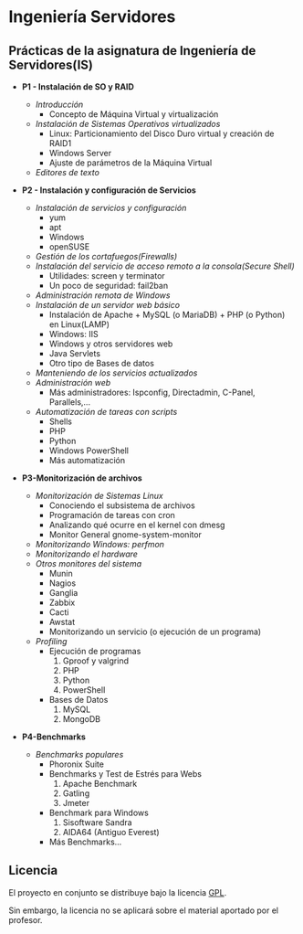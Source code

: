 Ingeniería Servidores  
========================
Prácticas de la asignatura de Ingeniería de Servidores(IS)
------------------------

- **P1 - Instalación de SO y RAID**  
	- *Introducción*  
		- Concepto de Máquina Virtual y virtualización  
	- *Instalación de Sistemas Operativos virtualizados*  
		- Linux: Particionamiento del Disco Duro virtual y creación de RAID1  
		- Windows Server  
		- Ajuste de parámetros de la Máquina Virtual  
	- *Editores de texto*  

- **P2 - Instalación y configuración de Servicios**  
	- *Instalación de servicios y configuración*  
		- yum  
		- apt  
		- Windows  
		- openSUSE  
	- *Gestión de los cortafuegos(Firewalls)*  
	- *Instalación del servicio de acceso remoto a la consola(Secure Shell)*  
		- Utilidades: screen y terminator  
		- Un poco de seguridad: fail2ban  
	- *Administración remota de Windows*  
	- *Instalación de un servidor web básico*  
		- Instalación de Apache + MySQL (o MariaDB) + PHP (o Python) en Linux(LAMP)  
		- Windows: IIS  
		- Windows y otros servidores web  
		- Java Servlets  
		- Otro tipo de Bases de datos  
	- *Manteniendo de los servicios actualizados*  
	- *Administración web*  
		- Más administradores: Ispconfig, Directadmin, C-Panel, Parallels,...  
	- *Automatización de tareas con scripts*  
		- Shells  
		- PHP  
		- Python  
		- Windows PowerShell  
		- Más automatización  

- **P3-Monitorización de archivos**  
	- *Monitorización de Sistemas Linux*  
		- Conociendo el subsistema de archivos  
		- Programación de tareas con cron  
		- Analizando qué ocurre en el kernel con dmesg  
		- Monitor General gnome-system-monitor  
	- *Monitorizando Windows: perfmon*  
	- *Monitorizando el hardware*  
	- *Otros monitores del sistema*  
		- Munin  
		- Nagios  
		- Ganglia  
		- Zabbix  
		- Cacti  
		- Awstat  
		- Monitorizando un servicio (o ejecución de un programa)  
	- *Profiling*  
		- Ejecución de programas  
			1. Gproof y valgrind  
			2. PHP  
			3. Python  
			4. PowerShell  
		- Bases de Datos  
			1. MySQL  
			2. MongoDB  

- **P4-Benchmarks**  
	- *Benchmarks populares*  
		- Phoronix Suite  
		- Benchmarks y Test de Estrés para Webs  
			1. Apache Benchmark  
			2. Gatling  
			3. Jmeter  
		- Benchmark para Windows  
			1. Sisoftware Sandra  
			2. AIDA64 (Antiguo Everest)  
		- Más Benchmarks...  

Licencia
------------------------
El proyecto en conjunto se distribuye bajo la licencia [GPL](LICENSE).  

Sin embargo, la licencia no se aplicará sobre el material aportado por el profesor.
